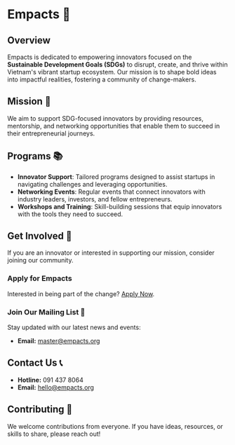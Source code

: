# Empacts 🌱

## Overview
Empacts is dedicated to empowering innovators focused on the **Sustainable Development Goals (SDGs)** to disrupt, create, and thrive within Vietnam's vibrant startup ecosystem. Our mission is to shape bold ideas into impactful realities, fostering a community of change-makers.

## Mission 🎯
We aim to support SDG-focused innovators by providing resources, mentorship, and networking opportunities that enable them to succeed in their entrepreneurial journeys.

## Programs 📚
- **Innovator Support**: Tailored programs designed to assist startups in navigating challenges and leveraging opportunities.
- **Networking Events**: Regular events that connect innovators with industry leaders, investors, and fellow entrepreneurs.
- **Workshops and Training**: Skill-building sessions that equip innovators with the tools they need to succeed.

## Get Involved 🤝
If you are an innovator or interested in supporting our mission, consider joining our community. 

### Apply for Empacts
Interested in being part of the change? [Apply Now](#).

### Join Our Mailing List 📧
Stay updated with our latest news and events:
- **Email:** [master@empacts.org](mailto:master@empacts.org)

## Contact Us 📞
- **Hotline:** 091 437 8064
- **Email:** hello@empacts.org

## Contributing 🌟
We welcome contributions from everyone. If you have ideas, resources, or skills to share, please reach out!
